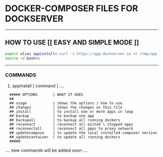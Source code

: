 # DOCKER-COMPOSER FILES FOR DOCKSERVER

---

## HOW TO USE [[ EASY AND SIMPLE MODE ]]
```sh
export alias appinstall='curl -s https://app.dockserver.io >> /tmp/app && bash /tmp/app' >> ~/.bashrc
source ~/.bashrc

```

-----

### COMMANDS 

1. appinstall [ command ] ....

```
  ##### OPTIONS       | WHAT IT DOES
  ##
  ## usage            | shows the options / how to use
  ## changes          | shows the changes on this file
  ## install          | to install one or more apps in loop
  ## backup           | to backup one app
  ## backupall        | to backup all running dockers
  ## reconnect        | reconnect all exited \ stopped apps
  ## reconnectall     | reconnect all apps to proxy network
  ## updatecompose    | to update the local installed composer version
  ## updatecontainer  | to update all running dockers
  #####
```

.... new commands will be added soon ....





